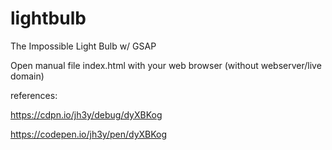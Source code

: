 # lightbulb
The Impossible Light Bulb w/ GSAP


Open manual file index.html with your web browser (without webserver/live domain)

references:

https://cdpn.io/jh3y/debug/dyXBKog

https://codepen.io/jh3y/pen/dyXBKog
